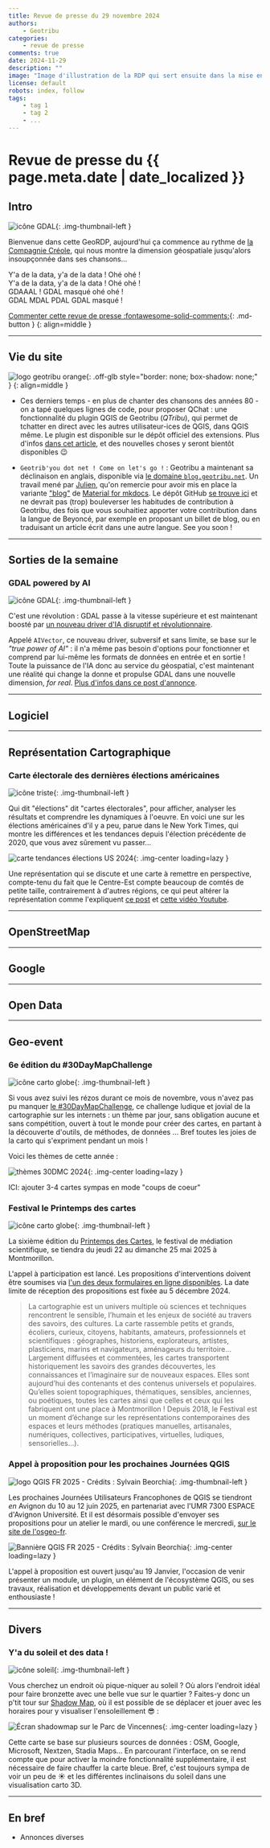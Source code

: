 ```yaml
---
title: Revue de presse du 29 novembre 2024
authors:
    - Geotribu
categories:
    - revue de presse
comments: true
date: 2024-11-29
description: ""
image: "Image d'illustration de la RDP qui sert ensuite dans la mise en avant : réseaux sociaux, flux RSS... 400x800 en PNG"
license: default
robots: index, follow
tags:
    - tag 1
    - tag 2
    - ...
---
```


# Revue de presse du {{ page.meta.date | date_localized }}

## Intro

![icône GDAL](https://cdn.geotribu.fr/img/logos-icones/logiciels_librairies/gdal.png "icône GDAL"){: .img-thumbnail-left }

Bienvenue dans cette GeoRDP, aujourd'hui ça commence au rythme de [la Compagnie Créole](https://www.youtube.com/watch?v=dnf5H89w6rc), qui nous montre la dimension géospatiale jusqu'alors insoupçonnée dans ses chansons...

Y'a de la data, y'a de la data ! Ohé ohé !  
Y'a de la data, y'a de la data ! Ohé ohé !  
GDAAAL ! GDAL masqué ohé ohé !  
GDAL MDAL PDAL GDAL masqué !

[Commenter cette revue de presse :fontawesome-solid-comments:](#__comments "Aller aux commentaires"){: .md-button }
{: align=middle }

----

## Vie du site

![logo geotribu orange](https://cdn.geotribu.fr/img/internal/charte/geotribu_logo_rectangle_384x80.png "logo geotribu orange"){: .off-glb style="border: none; box-shadow: none;" }
{: align=middle }

- Ces derniers temps - en plus de chanter des chansons des années 80 - on a tapé quelques lignes de code, pour proposer QChat : une fonctionnalité du plugin QGIS de Geotribu (_QTribu_), qui permet de tchatter en direct avec les autres utilisateur-ices de QGIS, dans QGIS même. Le plugin est disponible sur le dépôt officiel des extensions. Plus d'infos [dans cet article](../../articles/2024/2024-10-15_qchat.md), et des nouvelles choses y seront bientôt disponibles :wink:

- `Geotrib'you dot net ! Come on let's go !` : Geotribu a maintenant sa déclinaison en anglais, disponible via [le domaine `blog.geotribu.net`](https://blog.geotribu.net/blog/). Un travail mené par [Julien](../../team/julien-moura.md), qu'on remercie pour avoir mis en place la variante ["blog"](https://squidfunk.github.io/mkdocs-material/setup/setting-up-a-blog/) de [Material for mkdocs](https://squidfunk.github.io/mkdocs-material/). Le dépôt GitHub [se trouve ici](https://github.com/geotribu/english-blog) et ne devrait pas (trop) bouleverser les habitudes de contribution à Geotribu, des fois que vous souhaitiez apporter votre contribution dans la langue de Beyoncé, par exemple en proposant un billet de blog, ou en traduisant un article écrit dans une autre langue. See you soon !

----

## Sorties de la semaine

### GDAL powered by AI

![icône GDAL](https://cdn.geotribu.fr/img/logos-icones/logiciels_librairies/gdal.png "icône GDAL"){: .img-thumbnail-left }

C'est une révolution : GDAL passe à la vitesse supérieure et est maintenant boosté par [un nouveau driver d'IA disruptif et révolutionnaire](https://gdal.org/en/latest/drivers/vector/aivector.html).

Appelé `AIVector`, ce nouveau driver, subversif et sans limite, se base sur le _"true power of AI"_ : il n'a même pas besoin d'options pour fonctionner et comprend par lui-même les formats de données en entrée et en sortie ! Toute la puissance de l'IA donc au service du géospatial, c'est maintenant une réalité qui change la donne et propulse GDAL dans une nouvelle dimension, _for real_. [Plus d'infos dans ce post d'annonce](https://mastodon.social/@gdal/113444175157355935).

----

## Logiciel

----

## Représentation Cartographique

### Carte électorale des dernières élections américaines

![icône triste](https://cdn.geotribu.fr/img/logos-icones/triste.png "icône trise"){: .img-thumbnail-left }

Qui dit "élections" dit "cartes électorales", pour afficher, analyser les résultats et comprendre les dynamiques à l'oeuvre. En voici une sur les élections  américaines d'il y a peu, parue dans le New York Times, qui montre les différences et les tendances depuis l'élection précédente de 2020, que vous avez sûrement vu passer...

![carte tendances élections US 2024](https://cdn.geotribu.fr/img/articles-blog-rdp/capture-ecran/carte_elections_us_2024.webp){: .img-center loading=lazy }

Une représentation qui se discute et une carte à remettre en perspective, compte-tenu du fait que le Centre-Est compte beaucoup de comtés de petite taille, contrairement à d'autres régions, ce qui peut altérer la représentation comme l'expliquent [ce post](https://mapstodon.space/@micahwilli/113448791024370116) et [cette vidéo Youtube](https://youtu.be/kC9u7NZbGlQ?t=247).

----

## OpenStreetMap

----

## Google

----

## Open Data

----

## Geo-event

### 6e édition du #30DayMapChallenge

![icône carto globe](https://cdn.geotribu.fr/img/logos-icones/divers/carto.jpeg "icône carto globe"){: .img-thumbnail-left }

Si vous avez suivi les rézos durant ce mois de novembre, vous n'avez pas pu manquer [le #30DayMapChallenge](https://30daymapchallenge.com/), ce challenge ludique et jovial de la cartographie sur les internets : un thème par jour, sans obligation aucune et sans compétition, ouvert à tout le monde pour créer des cartes, en partant à la découverte d'outils, de méthodes, de données ... Bref toutes les joies de la carto qui s'expriment pendant un mois !

Voici les thèmes de cette année :

![thèmes 30DMC 2024](https://cdn.geotribu.fr/img/articles-blog-rdp/30dmc-2024.webp){: .img-center loading=lazy }

ICI: ajouter 3-4 cartes sympas en mode "coups de coeur"

### Festival le Printemps des cartes

![icône carto globe](https://cdn.geotribu.fr/img/logos-icones/divers/printemps_des_cartes.jpg "icône carto globe"){: .img-thumbnail-left }

La sixième édition du [Printemps des Cartes](https://www.printempsdescartes.fr/), le festival de médiation scientifique, se tiendra du jeudi 22 au dimanche 25 mai 2025 à Montmorillon.

L'appel à participation est lancé. Les propositions d'interventions doivent être soumises via [l'un des deux formulaires en ligne disponibles](https://www.printempsdescartes.fr/edition-2025-appel-a-participation/). La date limite de réception des propositions est fixée au 5 décembre 2024.

> La cartographie est un univers multiple où sciences et techniques rencontrent le sensible, l’humain et les enjeux de société au travers des savoirs, des cultures. La carte rassemble petits et grands, écoliers, curieux, citoyens, habitants, amateurs, professionnels et scientifiques : géographes, historiens, explorateurs, artistes, plasticiens, marins et navigateurs, aménageurs du territoire…  
> Largement diffusées et commentées, les cartes transportent historiquement les savoirs des grandes découvertes, les connaissances et l’imaginaire sur de nouveaux espaces. Elles sont aujourd’hui des contenants et des contenus universels et populaires. Qu’elles soient topographiques, thématiques, sensibles, anciennes, ou poétiques, toutes les cartes ainsi que celles et ceux qui les fabriquent ont une place à Montmorillon ! Depuis 2018, le Festival est un moment d’échange sur les représentations contemporaines des espaces et leurs méthodes (pratiques manuelles, artisanales, numériques, collectives, participatives, virtuelles, ludiques, sensorielles…).

### Appel à proposition pour les prochaines Journées QGIS

![logo QGIS FR 2025 - Crédits : Sylvain Beorchia](https://cdn.geotribu.fr/img/external/salons_conferences/qgis_fr/qgis_journees_francophones_2025_logo.webp){: .img-thumbnail-left }

Les prochaines Journées Utilisateurs Francophones de QGIS se tiendront _en_ Avignon du 10 au 12 juin 2025, en partenariat avec l'UMR 7300 ESPACE d'Avignon Université. Et il est désormais possible d'envoyer ses propositions pour un atelier le mardi, ou une conférence le mercredi, [sur le site de l'osgeo-fr](https://talks.osgeo.org/qgis-french-users-days-2025/cfp).

![Bannière QGIS FR 2025 - Crédits : Sylvain Beorchia](https://cdn.geotribu.fr/img/external/salons_conferences/qgis_fr/qgis_journees_francophones_2025_banniere.webp){: .img-center loading=lazy }

L'appel à proposition est ouvert jusqu'au 19 Janvier, l'occasion de venir présenter un module, un plugin, un élément de l'écosystème QGIS, ou ses travaux, réalisation et développements devant un public varié et enthousiaste !

----

## Divers

### Y'a du soleil et des data !

![icône soleil](https://cdn.geotribu.fr/img/logos-icones/divers/soleil.webp "icône soleil"){: .img-thumbnail-left }

Vous cherchez un endroit où pique-niquer au soleil ? Où alors l'endroit idéal pour faire bronzette avec une belle vue sur le quartier ? Faites-y donc un p'tit tour sur [Shadow Map](https://app.shadowmap.org), où il est possible de se déplacer et jouer avec les horaires pour y visualiser l'ensoleillement :sunglasses: :

![Écran shadowmap sur le Parc de Vincennes](https://cdn.geotribu.fr/img/articles-blog-rdp/capture-ecran/shadowmap_paris.webp){: .img-center loading=lazy }

Cette carte se base sur plusieurs sources de données : OSM, Google, Microsoft, Nextzen, Stadia Maps... En parcourant l'interface, on se rend compte que pour activer la moindre fonctionnalité supplémentaire, il est nécessaire de faire chauffer la carte bleue. Bref, c'est toujours sympa de voir un peu de :sunny: et les différentes inclinaisons du soleil dans une visualisation carto 3D.

----

## En bref

- Annonces diverses
